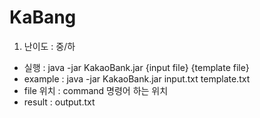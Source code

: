 # KaBang
1. 난이도 : 중/하
- 실행 : java -jar KakaoBank.jar {input file} {template file}
- example : java -jar KakaoBank.jar input.txt template.txt
- file 위치 : command 명령어 하는 위치
- result : output.txt
